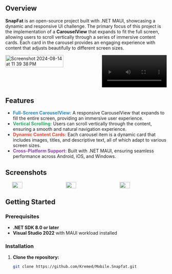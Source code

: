 
## **Overview**
**SnapFat** is an open-source project built with .NET MAUI, showcasing a dynamic and responsive UI challenge. The primary focus of this project is the implementation of a **CarouselView** that expands to fit the full screen, allowing users to scroll vertically through a series of immersive content cards. Each card in the carousel provides an engaging experience with content that adjusts beautifully to different screen sizes.

<div style="display: flex; justify-content: space-around;">
 <img width="60%" alt="Screenshot 2024-08-14 at 11 39 38 PM" src="https://github.com/user-attachments/assets/a27cdbac-fb49-41a3-ae7f-f0193eb20a01">
 <video width="40%" controls>
      <source src="https://github.com/user-attachments/assets/213e8829-ada0-4023-a1a4-a8e3d76238ef" type="video/mp4">
      Your browser does not support the video tag.
 </video>
</div>


## **Features**


- **<span style="color: #2E86C1;">Full-Screen CarouselView:</span>** A responsive CarouselView that expands to fill the entire screen, providing an immersive user experience.
- **<span style="color: #27AE60;">Vertical Scrolling:</span>** Users can scroll vertically through the content, ensuring a smooth and natural navigation experience.
- **<span style="color: #E74C3C;">Dynamic Content Cards:</span>** Each carousel item is a dynamic card that includes images, titles, and descriptive text, all of which adapt to various screen sizes.
- **<span style="color: #8E44AD;">Cross-Platform Support:</span>** Built with .NET MAUI, ensuring seamless performance across Android, iOS, and Windows.

## **Screenshots**
<div style="display: flex; justify-content: space-around;">
    <img src="https://github.com/user-attachments/assets/c4403718-903f-4e30-9506-aabe792ea954" width="25%" />
    <img src="https://github.com/user-attachments/assets/8bd13faa-c2e3-4c1a-947b-e863fdf3f571" width="25%" />
    <img src="https://github.com/user-attachments/assets/b0461879-2dfb-48fb-8bba-6ce07d2c3f3c" width="25%" />
</div>




## **Getting Started**

### **Prerequisites**
- **.NET SDK 8.0 or later**
- **Visual Studio 2022** with MAUI workload installed

### **Installation**

1. **Clone the repository:**
   ```bash
   git clone https://github.com/Kremed/Mobile.Snapfat.git
